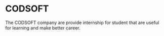 # CODSOFT
 The CODSOFT company are provide internship for student that are useful for learning and make better career.
